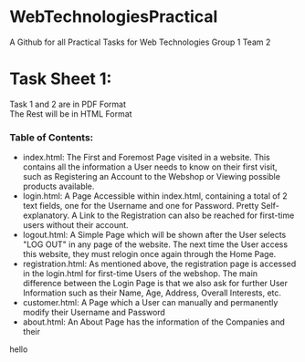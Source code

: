 # WebTechnologiesPractical
A Github for all Practical Tasks for Web Technologies Group 1 Team 2

# Task Sheet 1:
Task 1 and 2 are in PDF Format 
</br>
The Rest will be in HTML Format

### Table of Contents:
- index.html: The First and Foremost Page visited in a website. This contains all the information a User needs to know on their first visit, such as Registering an Account to the Webshop or Viewing possible products available.
- login.html: A Page Accessible within index.html, containing a total of 2 text fields, one for the Username and one for Password. Pretty Self-explanatory. A Link to the Registration can also be reached for first-time users without their account.
- logout.html: A Simple Page which will be shown after the User selects "LOG OUT" in any page of the website. The next time the User access this website, they must relogin once again through the Home Page.
- registration.html: As mentioned above, the registration page is accessed in the login.html for first-time Users of the webshop. The main difference between the Login Page is that we also ask for further User Information such as their Name, Age, Address, Overall Interests, etc.
- customer.html: A Page which a User can manually and permanently modify their Username and Password
- about.html: An About Page has the information of the Companies and their

hello